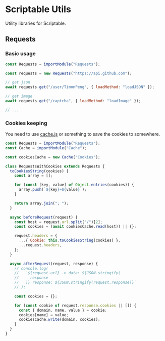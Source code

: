 # Scriptable Utils

Utility libraries for Scriptable.

## Requests

### Basic usage

```javascript
const Requests = importModule("Requests");

const requests = new Requests("https://api.github.com");

// get json
await requests.get("/user/TimonPeng", { loadMethod: "loadJSON" });

// get image
await requests.get("/captcha", { loadMethod: "loadImage" });

// ...
```

### Cookies keeping

You need to use [cache.js](https://github.com/evandcoleman/scriptable/blob/main/src/lib/cache.js) or something to save the cookies to somewhere.

```javascript
const Requests = importModule("Requests");
const Cache = importModule("Cache");

const cookiesCache = new Cache("Cookies");

class RequestsWithCookies extends Requests {
  toCookiesString(cookies) {
    const array = [];

    for (const [key, value] of Object.entries(cookies)) {
      array.push(`${key}=${value}`);
    }

    return array.join("; ");
  }

  async beforeRequest(request) {
    const host = request.url.split("/")[2];
    const cookies = (await cookiesCache.read(host)) || {};

    request.headers = {
      ...{ Cookie: this.toCookiesString(cookies) },
      ...request.headers,
    };
  }

  async afterRequest(request, response) {
    // console.log(
    //   `${request.url} -> data: ${JSON.stringify(
    //     response
    //   )} response: ${JSON.stringify(request.response)}`
    // );

    const cookies = {};

    for (const cookie of request.response.cookies || []) {
      const { domain, name, value } = cookie;
      cookies[name] = value;
      cookiesCache.write(domain, cookies);
    }
  }
}
```
